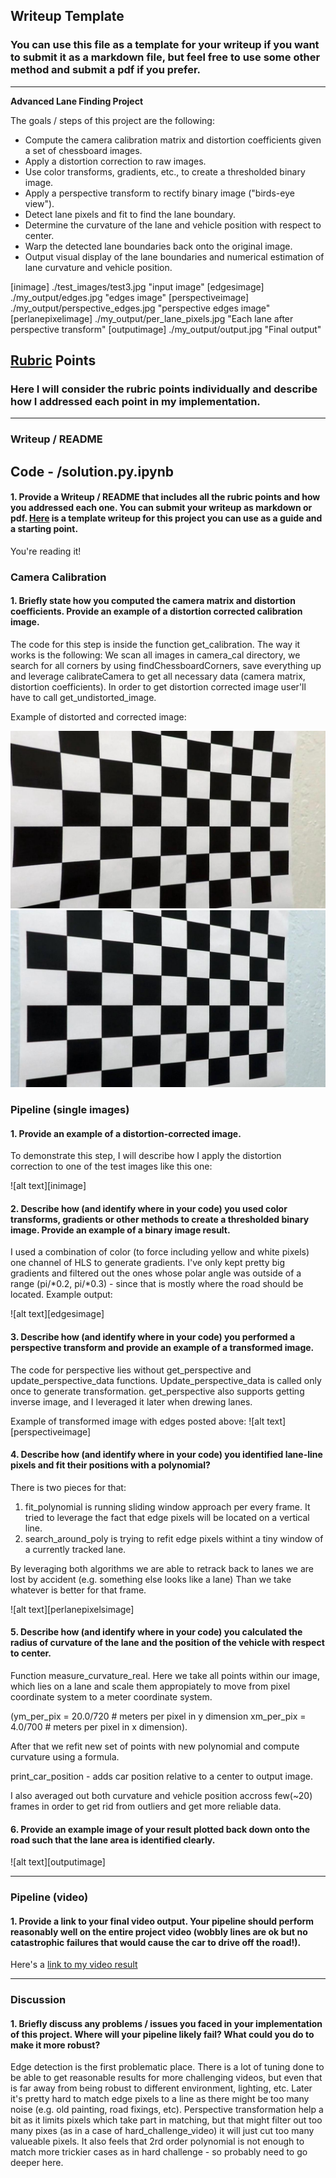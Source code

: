 ## Writeup Template

### You can use this file as a template for your writeup if you want to submit it as a markdown file, but feel free to use some other method and submit a pdf if you prefer.

---

**Advanced Lane Finding Project**

The goals / steps of this project are the following:

* Compute the camera calibration matrix and distortion coefficients given a set of chessboard images.
* Apply a distortion correction to raw images.
* Use color transforms, gradients, etc., to create a thresholded binary image.
* Apply a perspective transform to rectify binary image ("birds-eye view").
* Detect lane pixels and fit to find the lane boundary.
* Determine the curvature of the lane and vehicle position with respect to center.
* Warp the detected lane boundaries back onto the original image.
* Output visual display of the lane boundaries and numerical estimation of lane curvature and vehicle position.

[//]: # (Image References)

[cimage1]: ./my_output/camera_cal/calibration5.jpg "calibration output"
[cimage2]: ./camera_cal/calibration5.jpg "calibration input"
[inimage] ./test_images/test3.jpg "input image"
[edgesimage] ./my_output/edges.jpg "edges image"
[perspectiveimage] ./my_output/perspective_edges.jpg "perspective edges image"
[perlanepixelimage] ./my_output/per_lane_pixels.jpg "Each lane after perspective transform"
[outputimage] ./my_output/output.jpg "Final output"

[image1]: ./examples/undistort_output.png "Undistorted"
[image2]: ./test_images/test1.jpg "Road Transformed"
[image3]: ./examples/binary_combo_example.jpg "Binary Example"
[image4]: ./examples/warped_straight_lines.jpg "Warp Example"
[image5]: ./examples/color_fit_lines.jpg "Fit Visual"
[image6]: ./examples/example_output.jpg "Output"
[video1]: ./project_video.mp4 "Video"

## [Rubric](https://review.udacity.com/#!/rubrics/571/view) Points

### Here I will consider the rubric points individually and describe how I addressed each point in my implementation.  

---

### Writeup / README

## Code - /solution.py.ipynb

#### 1. Provide a Writeup / README that includes all the rubric points and how you addressed each one.  You can submit your writeup as markdown or pdf.  [Here](https://github.com/udacity/CarND-Advanced-Lane-Lines/blob/master/writeup_template.md) is a template writeup for this project you can use as a guide and a starting point.  

You're reading it!

### Camera Calibration

#### 1. Briefly state how you computed the camera matrix and distortion coefficients. Provide an example of a distortion corrected calibration image.

The code for this step is inside the function get_calibration. The way it works is the following: We scan all images in camera_cal directory, we search for all corners by using findChessboardCorners, save everything up and leverage calibrateCamera to get all necessary data (camera matrix, distortion coefficients). In order to get distortion corrected image user'll have to call get_undistorted_image.

Example of distorted and corrected image: 

![alt text][cimage1]
![alt text][cimage2]

### Pipeline (single images)

#### 1. Provide an example of a distortion-corrected image.

To demonstrate this step, I will describe how I apply the distortion correction to one of the test images like this one:

![alt text][inimage]

#### 2. Describe how (and identify where in your code) you used color transforms, gradients or other methods to create a thresholded binary image.  Provide an example of a binary image result.

I used a combination of color (to force including yellow and white pixels) one channel of HLS to generate gradients. I've only kept pretty big gradients and filtered out the ones whose polar angle was outside of a range (pi/*0.2, pi/*0.3) - since that is mostly where the road should be located.
Example output:

![alt text][edgesimage]

#### 3. Describe how (and identify where in your code) you performed a perspective transform and provide an example of a transformed image.

The code for perspective lies without get_perspective and update_perspective_data functions. Update_perspective_data is called only once to generate transformation.
get_perspective also supports getting inverse image, and I leveraged it later when drewing lanes.

Example of transformed image with edges posted above:
![alt text][perspectiveimage]


#### 4. Describe how (and identify where in your code) you identified lane-line pixels and fit their positions with a polynomial?
There is two pieces for that:
1. fit_polynomial is running sliding window approach per every frame. It tried to leverage the fact that edge pixels will be located on a vertical line.
2. search_around_poly is trying to refit edge pixels withint a tiny window of a currently tracked lane.

By leveraging both algorithms we are able to retrack back to lanes we are lost by accident (e.g. something else looks like a lane)
Than we take whatever is better for that frame.

![alt text][perlanepixelsimage]

#### 5. Describe how (and identify where in your code) you calculated the radius of curvature of the lane and the position of the vehicle with respect to center.
Function measure_curvature_real.
Here we take all points within our image, which lies on a lane and scale them appropiately to move from pixel coordinate system to a meter coordinate system.

(ym_per_pix = 20.0/720 # meters per pixel in y dimension
 xm_per_pix = 4.0/700 # meters per pixel in x dimension).

After that we refit new set of points with new polynomial and compute curvature using a formula.

print_car_position - adds car position relative to a center to output image.

I also averaged out both curvature and vehicle position accross few(~20) frames in order to get rid from outliers and get more reliable data.


#### 6. Provide an example image of your result plotted back down onto the road such that the lane area is identified clearly.

![alt text][outputimage]

---

### Pipeline (video)

#### 1. Provide a link to your final video output.  Your pipeline should perform reasonably well on the entire project video (wobbly lines are ok but no catastrophic failures that would cause the car to drive off the road!).

Here's a [link to my video result](./project_video_output.mp4)

---

### Discussion

#### 1. Briefly discuss any problems / issues you faced in your implementation of this project.  Where will your pipeline likely fail?  What could you do to make it more robust?
Edge detection is the first problematic place. There is a lot of tuning done to be able to get reasonable results for more challenging videos, but even that is far away from being robust to different environment, lighting, etc.
Later it's pretty hard to match edge pixels to a line as there might be too many noise (e.g. old painting, road fixings, etc). Perspective transformation help a bit as it limits pixels which take part in matching, but that might filter out too many pixes (as in a case of hard_challenge_video) it will just cut too many valueable pixels.
It also feels that 2rd order polynomial is not enough to match more trickier cases as in hard challenge - so probably need to go deeper here.
